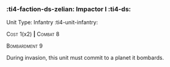 ### :ti4-faction-ds-zelian: **Impactor I** :ti4-ds:

Unit Type: Infantry :ti4-unit-infantry:

<span style="font-variant:small-caps;">Cost</span> 1(x2) __|__ <span style="font-variant:small-caps;">Combat</span> 8

<span style="font-variant:small-caps;">Bombardment</span> 9

During invasion, this unit must commit to a planet it bombards.
